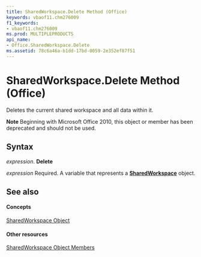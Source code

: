 ```yaml
---
title: SharedWorkspace.Delete Method (Office)
keywords: vbaof11.chm276009
f1_keywords:
- vbaof11.chm276009
ms.prod: MULTIPLEPRODUCTS
api_name:
- Office.SharedWorkspace.Delete
ms.assetid: 78c6a46a-b1dd-17bd-0059-2e352ef87f51
---
```



# SharedWorkspace.Delete Method (Office)

Deletes the current shared workspace and all data within it.


 **Note**  Beginning with Microsoft Office 2010, this object or member has been deprecated and should not be used.


## Syntax

 _expression_. **Delete**

 _expression_ Required. A variable that represents a **[SharedWorkspace](sharedworkspace-object-office.md)** object.


## See also


#### Concepts


[SharedWorkspace Object](sharedworkspace-object-office.md)
#### Other resources


[SharedWorkspace Object Members](sharedworkspace-members-office.md)

